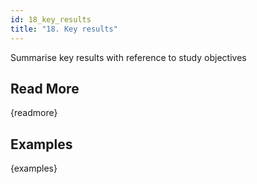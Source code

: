 ```yaml
---
id: 18_key_results
title: "18. Key results"
---
```

Summarise key results with reference to study objectives

## Read More

{readmore}

## Examples

{examples}